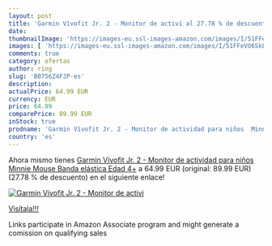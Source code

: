 ```yaml
---
layout: post
title: 'Garmin Vívofit Jr. 2 - Monitor de activi al 27.78 % de descuento'
date: 
thumbnailImage: 'https://images-eu.ssl-images-amazon.com/images/I/51FFeVO6SkL._SL200_.jpg'
images: [ 'https://images-eu.ssl-images-amazon.com/images/I/51FFeVO6SkL._SL200_.jpg' ]
comments: true
category: ofertas
author: ring
slug: 'B0756Z4FJP-es'
description:
actualPrice: 64.99 EUR
currency: EUR
price: 64.99
comparePrice: 89.99 EUR
inStock: true
prodname: 'Garmin Vívofit Jr. 2 - Monitor de actividad para niños  Minnie Mouse  Banda elástica   Edad 4+'
country: 'es'
---
```


Ahora mismo tienes [Garmin Vívofit Jr. 2 - Monitor de actividad para niños  Minnie Mouse  Banda elástica   Edad 4+](https://www.amazon.es/dp/B0756Z4FJP/?tag=tolees-21) a 64.99 EUR (original: 89.99 EUR) (27.78 %  de descuento) en el siguiente enlace!

[![Garmin Vívofit Jr. 2 - Monitor de activi](https://images-eu.ssl-images-amazon.com/images/I/51FFeVO6SkL._SL200_.jpg)](https://www.amazon.es/dp/B0756Z4FJP/?tag=tolees-21)

[Visítala!!!](https://www.amazon.es/dp/B0756Z4FJP/?tag=tolees-21)

Links participate in Amazon Associate program and might generate a comission on qualifying sales
